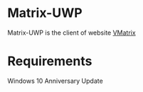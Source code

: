 # Matrix-UWP
Matrix-UWP is the client of website [VMatrix](https://vmatrix.org.cn)

# Requirements
Windows 10 Anniversary Update
